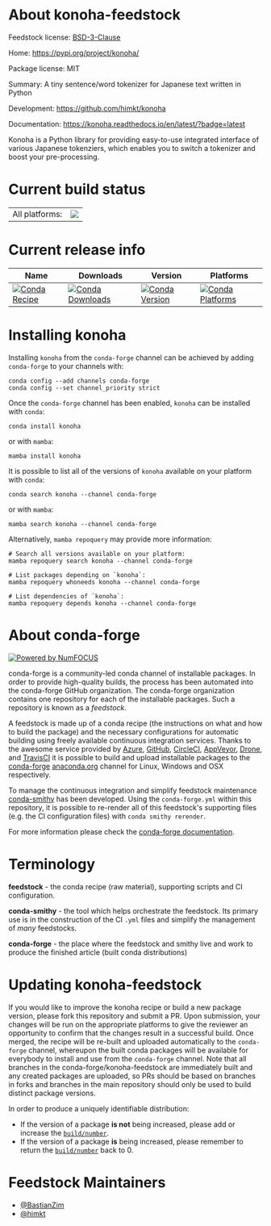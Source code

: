 About konoha-feedstock
======================

Feedstock license: [BSD-3-Clause](https://github.com/conda-forge/konoha-feedstock/blob/main/LICENSE.txt)

Home: https://pypi.org/project/konoha/

Package license: MIT

Summary: A tiny sentence/word tokenizer for Japanese text written in Python

Development: https://github.com/himkt/konoha

Documentation: https://konoha.readthedocs.io/en/latest/?badge=latest

Konoha is a Python library for providing easy-to-use integrated interface of
various Japanese tokenziers, which enables you to switch a tokenizer and
boost your pre-processing.


Current build status
====================


<table><tr><td>All platforms:</td>
    <td>
      <a href="https://dev.azure.com/conda-forge/feedstock-builds/_build/latest?definitionId=11494&branchName=main">
        <img src="https://dev.azure.com/conda-forge/feedstock-builds/_apis/build/status/konoha-feedstock?branchName=main">
      </a>
    </td>
  </tr>
</table>

Current release info
====================

| Name | Downloads | Version | Platforms |
| --- | --- | --- | --- |
| [![Conda Recipe](https://img.shields.io/badge/recipe-konoha-green.svg)](https://anaconda.org/conda-forge/konoha) | [![Conda Downloads](https://img.shields.io/conda/dn/conda-forge/konoha.svg)](https://anaconda.org/conda-forge/konoha) | [![Conda Version](https://img.shields.io/conda/vn/conda-forge/konoha.svg)](https://anaconda.org/conda-forge/konoha) | [![Conda Platforms](https://img.shields.io/conda/pn/conda-forge/konoha.svg)](https://anaconda.org/conda-forge/konoha) |

Installing konoha
=================

Installing `konoha` from the `conda-forge` channel can be achieved by adding `conda-forge` to your channels with:

```
conda config --add channels conda-forge
conda config --set channel_priority strict
```

Once the `conda-forge` channel has been enabled, `konoha` can be installed with `conda`:

```
conda install konoha
```

or with `mamba`:

```
mamba install konoha
```

It is possible to list all of the versions of `konoha` available on your platform with `conda`:

```
conda search konoha --channel conda-forge
```

or with `mamba`:

```
mamba search konoha --channel conda-forge
```

Alternatively, `mamba repoquery` may provide more information:

```
# Search all versions available on your platform:
mamba repoquery search konoha --channel conda-forge

# List packages depending on `konoha`:
mamba repoquery whoneeds konoha --channel conda-forge

# List dependencies of `konoha`:
mamba repoquery depends konoha --channel conda-forge
```


About conda-forge
=================

[![Powered by
NumFOCUS](https://img.shields.io/badge/powered%20by-NumFOCUS-orange.svg?style=flat&colorA=E1523D&colorB=007D8A)](https://numfocus.org)

conda-forge is a community-led conda channel of installable packages.
In order to provide high-quality builds, the process has been automated into the
conda-forge GitHub organization. The conda-forge organization contains one repository
for each of the installable packages. Such a repository is known as a *feedstock*.

A feedstock is made up of a conda recipe (the instructions on what and how to build
the package) and the necessary configurations for automatic building using freely
available continuous integration services. Thanks to the awesome service provided by
[Azure](https://azure.microsoft.com/en-us/services/devops/), [GitHub](https://github.com/),
[CircleCI](https://circleci.com/), [AppVeyor](https://www.appveyor.com/),
[Drone](https://cloud.drone.io/welcome), and [TravisCI](https://travis-ci.com/)
it is possible to build and upload installable packages to the
[conda-forge](https://anaconda.org/conda-forge) [anaconda.org](https://anaconda.org/)
channel for Linux, Windows and OSX respectively.

To manage the continuous integration and simplify feedstock maintenance
[conda-smithy](https://github.com/conda-forge/conda-smithy) has been developed.
Using the ``conda-forge.yml`` within this repository, it is possible to re-render all of
this feedstock's supporting files (e.g. the CI configuration files) with ``conda smithy rerender``.

For more information please check the [conda-forge documentation](https://conda-forge.org/docs/).

Terminology
===========

**feedstock** - the conda recipe (raw material), supporting scripts and CI configuration.

**conda-smithy** - the tool which helps orchestrate the feedstock.
                   Its primary use is in the construction of the CI ``.yml`` files
                   and simplify the management of *many* feedstocks.

**conda-forge** - the place where the feedstock and smithy live and work to
                  produce the finished article (built conda distributions)


Updating konoha-feedstock
=========================

If you would like to improve the konoha recipe or build a new
package version, please fork this repository and submit a PR. Upon submission,
your changes will be run on the appropriate platforms to give the reviewer an
opportunity to confirm that the changes result in a successful build. Once
merged, the recipe will be re-built and uploaded automatically to the
`conda-forge` channel, whereupon the built conda packages will be available for
everybody to install and use from the `conda-forge` channel.
Note that all branches in the conda-forge/konoha-feedstock are
immediately built and any created packages are uploaded, so PRs should be based
on branches in forks and branches in the main repository should only be used to
build distinct package versions.

In order to produce a uniquely identifiable distribution:
 * If the version of a package **is not** being increased, please add or increase
   the [``build/number``](https://docs.conda.io/projects/conda-build/en/latest/resources/define-metadata.html#build-number-and-string).
 * If the version of a package **is** being increased, please remember to return
   the [``build/number``](https://docs.conda.io/projects/conda-build/en/latest/resources/define-metadata.html#build-number-and-string)
   back to 0.

Feedstock Maintainers
=====================

* [@BastianZim](https://github.com/BastianZim/)
* [@himkt](https://github.com/himkt/)

